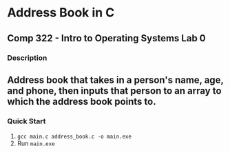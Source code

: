 # Address Book in C
Comp 322 - Intro to Operating Systems Lab 0
---
### Description
Address book that takes in a person's name, age, and phone, then inputs
that person to an array to which the address book points to.
---
### Quick Start
1. `gcc main.c address_book.c -o main.exe`
2. Run `main.exe`